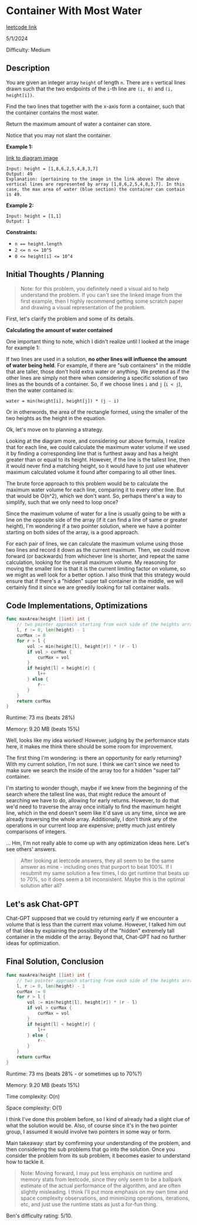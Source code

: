 # Container With Most Water

[leetcode link](https://leetcode.com/problems/container-with-most-water)

5/1/2024

Difficulty: Medium

## Description

You are given an integer array `height` of length `n`. There are `n` vertical lines drawn such that the two endpoints of the `i`-th line are `(i, 0)` and `(i, height[i])`.

Find the two lines that together with the x-axis form a container, such that the container contains the most water.

Return the maximum amount of water a container can store.

Notice that you may not slant the container.

**Example 1:**

[link to diagram image](https://s3-lc-upload.s3.amazonaws.com/uploads/2018/07/17/question_11.jpg)

```
Input: height = [1,8,6,2,5,4,8,3,7]
Output: 49
Explanation: (pertaining to the image in the link above) The above vertical lines are represented by array [1,8,6,2,5,4,8,3,7]. In this case, the max area of water (blue section) the container can contain is 49.
```

**Example 2:**

```
Input: height = [1,1]
Output: 1
```

**Constraints:**

-   `n == height.length`
-   `2 <= n <= 10^5`
-   `0 <= height[i] <= 10^4`

## Initial Thoughts / Planning

> Note: for this problem, you definitely need a visual aid to help understand the problem. If you can't see the linked image from the first example, then I highly recommend getting some scratch paper and drawing a visual representation of the problem.

First, let's clarify the problem and some of its details.

**Calculating the amount of water contained**

One important thing to note, which I didn't realize until I looked at the image for example 1:

If two lines are used in a solution, **no other lines will influence the amount of water being held**. For example, if there are "sub containers" in the middle that are taller, those don't hold extra water or anything. We pretend as if the other lines are simply not there when considering a specific solution of two lines as the bounds of a container. So, if we choose lines `i` and `j` (`i < j`), then the water contained is:

```
water = min(height[i], height[j]) * (j - i)
```

Or in otherwords, the area of the rectangle formed, using the smaller of the two heights as the height in the equation.

Ok, let's move on to planning a strategy.

Looking at the diagram more, and considering our above formula, I realize that for each line, we could calculate the maximum water volume if we used it by finding a corresponding line that is furthest away and has a height greater than or equal to its height. However, if the line is the tallest line, then it would never find a matching height, so it would have to just use whatever maximum calculated volume it found after comparing to all other lines.

The brute force approach to this problem would be to calculate the maximum water volume for each line, comparing it to every other line. But that would be O(n^2), which we don't want. So, perhaps there's a way to simplify, such that we only need to loop once?

Since the maximum volume of water for a line is usually going to be with a line on the opposite side of the array (if it can find a line of same or greater height), I'm wondering if a two pointer solution, where we have a pointer starting on both sides of the array, is a good approach.

For each pair of lines, we can calculate the maximum volume using those two lines and record it down as the current maximum. Then, we could move forward (or backwards) from whichever line is shorter, and repeat the same calculation, looking for the overall maximum volume. My reasoning for moving the smaller line is that it is the current limiting factor on volume, so we might as well look for a better option. I also think that this strategy would ensure that if there's a "hidden" super tall container in the middle, we will certainly find it since we are greedily looking for tall container walls.

## Code Implementations, Optimizations

```go
func maxArea(height []int) int {
    // two pointer approach starting from each side of the heights array, greedily looking for taller heights from each side.
    l, r := 0, len(height) - 1
    curMax := 0
    for r > l {
        vol := min(height[l], height[r]) * (r - l)
        if vol > curMax {
            curMax = vol
        }
        if height[l] < height[r] {
            l++
        } else {
            r--
        }
    }
    return curMax
}
```

Runtime: 73 ms (beats 28%)

Memory: 9.20 MB (beats 15%)

Well, looks like my idea worked! However, judging by the performance stats here, it makes me think there should be some room for improvement.

The first thing I'm wondering: is there an opportunity for early returning?
With my current solution, I'm not sure. I think we can't since we need to make sure we search the inside of the array too for a hidden "super tall" container.

I'm starting to wonder though, maybe if we knew from the beginning of the search where the tallest line was, that might reduce the amount of searching we have to do, allowing for early returns. However, to do that we'd need to traverse the array once initially to find the maximum height line, which in the end doesn't seem like it'd save us any time, since we are already traversing the whole array. Additionally, I don't think any of the operations in our current loop are expensive; pretty much just entirely comparisons of integers.

... Hm, I'm not really able to come up with any optimization ideas here. Let's see others' answers.

> After looking at leetcode answers, they all seem to be the same answer as mine - including ones that purport to beat 100%. If I resubmit my same solution a few times, I do get runtime that beats up to 70%, so it does seem a bit inconsistent. Maybe this is the optimal solution after all?

## Let's ask Chat-GPT

Chat-GPT supposed that we could try returning early if we encounter a volume that is less than the current max volume. However, I talked him out of that idea by explaining the possibility of the "hidden" extremely tall container in the middle of the array. Beyond that, Chat-GPT had no further ideas for optimization.

## Final Solution, Conclusion

```go
func maxArea(height []int) int {
    // two pointer approach starting from each side of the heights array, greedily looking for taller heights from each side.
    l, r := 0, len(height) - 1
    curMax := 0
    for r > l {
        vol := min(height[l], height[r]) * (r - l)
        if vol > curMax {
            curMax = vol
        }
        if height[l] < height[r] {
            l++
        } else {
            r--
        }
    }
    return curMax
}
```

Runtime: 73 ms (beats 28% - or sometimes up to 70%?)

Memory: 9.20 MB (beats 15%)

Time complexity: O(n)

Space complexity: O(1)

I think I've done this problem before, so I kind of already had a slight clue of what the solution would be. Also, of course since it's in the two pointer group, I assumed it would involve two pointers in some way or form.

Main takeaway: start by comfirming your understanding of the problem, and then considering the sub problems that go into the solution. Once you consider the problem from its sub problem, it becomes easier to understand how to tackle it.

> Note: Moving forward, I may put less emphasis on runtime and memory stats from leetcode, since they only seem to be a ballpark estimate of the actual performance of the algorithm, and are often slightly misleading. I think I'll put more emphasis on my own time and space complexity observations, and minimizing operations, iterations, etc, and just use the runtime stats as just a for-fun thing.

Ben's difficulty rating: 5/10.
